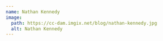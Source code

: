 ```yaml
---
name: Nathan Kennedy
image:
  path: https://cc-dam.imgix.net/blog/nathan-kennedy.jpg
  alt: Nathan Kennedy
---
```


